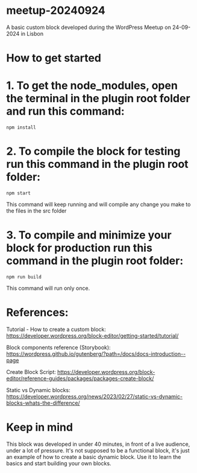 # meetup-20240924
A basic custom block developed during the WordPress Meetup on 24-09-2024 in Lisbon


# How to get started

# 1. To get the node_modules, open the terminal in the plugin root folder and run this command:

	npm install


# 2. To compile the block for testing run this command in the plugin root folder:

	npm start

This command will keep running and will compile any change you make to the files in the src folder


# 3. To compile and minimize your block for production run this command in the plugin root folder:

	npm run build

This command will run only once.


# References:

Tutorial - How to create a custom block:
https://developer.wordpress.org/block-editor/getting-started/tutorial/

Block components reference (Storybook):
https://wordpress.github.io/gutenberg/?path=/docs/docs-introduction--page

Create Block Script:
https://developer.wordpress.org/block-editor/reference-guides/packages/packages-create-block/

Static vs Dynamic blocks:
https://developer.wordpress.org/news/2023/02/27/static-vs-dynamic-blocks-whats-the-difference/


# Keep in mind

This block was developed in under 40 minutes, in front of a live audience, under a lot of pressure. It's not supposed to be a functional block, it's just an example of how to create a basic dynamic block.
Use it to learn the basics and start building your own blocks.
